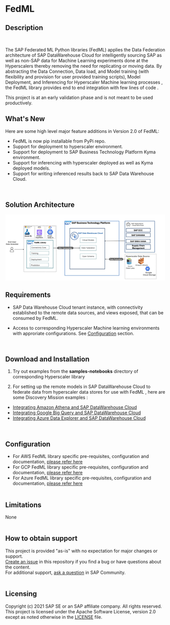 # FedML

## Description 
 
<br>

The SAP Federated ML Python libraries (FedML) applies the Data Federation architecture of SAP DataWarehouse Cloud for intelligently sourcing SAP as well as  non-SAP data for Machine Learning experiments done at the Hyperscalers thereby removing the need for replicating or moving data. 
By abstracting the Data Connection, Data load, and Model training (with flexibility and provision for user provided training scripts), Model Deployment, and Inferencing for Hyperscaler Machine learning processes , the FedML library  provides end to end integration with few lines of code .

This project is at an early validation phase and is not meant to be used productively. 
<br>

 ## What's New

Here are some high level major feature additions in Version 2.0 of FedML:

<ul><li>FedML is now pip installable from PyPi repo.
<li> Support for deployment to hyperscaler environment.
<li>Support for deployment to SAP Business Technology Platform Kyma environment. 
<li>Support for inferencing with hyperscaler deployed as well as Kyma deployed models.
<li>Support for writing inferenced results back to SAP Data Warehouse Cloud.
</ul>
<br>

## Solution Architecture
 
 ![ARD](/FedML_ARD.jpg)
 <br>


## Requirements 
 
- SAP Data Warehouse Cloud tenant instance, with connectivity established to the remote data sources, and views exposed, that can be consumed by FedML. 

- Access to corresponding Hyperscaler Machine learning environments with approriate configurations. See [Configuration](#configuration) section.
<br>

## Download and Installation 

1. Try out examples from the **samples-notebooks** directory of corresponding Hyperscaler library 

2. For setting up the remote models in SAP DataWarehouse Cloud to federate data from hyperscaler data stores for use with FedML , here are some Discovery Mission examples :

- [Integrating Amazon Athena and SAP DataWarehouse Cloud](https://discovery-center.cloud.sap/missiondetail/3401/3441/)
- [Integrating Google Big Query and SAP DataWarehouse Cloud](https://discovery-center.cloud.sap/missiondetail/3409/3449/)
- [Integrating Azure Data Explorer and SAP DataWarehouse Cloud](https://discovery-center.cloud.sap/missiondetail/3433/3473/)

 <br>

## Configuration 

- For AWS FedML library specific pre-requisites, configuration and documentation, [please refer here](AWS/fedml_aws.md) <br>
- For GCP FedML library specific pre-requisites, configuration and documentation, [please refer here](GCP/fedml_gcp.md)<br>
- For Azure FedML library specific pre-requisites, configuration and documentation, [please refer here](Azure/readme.md) <br><br>


## Limitations 

None
  <br><br>

## How to obtain support 

This project is provided "as-is" with no expectation for major changes or support. <br>
[Create an issue](/issues) in this repository if you find a bug or have questions about the content. <br>
For additional support, [ask a question](https://answers.sap.com/questions/ask.html) in SAP Community. 
   <br><br>

## Licensing 
 
Copyright (c) 2021 SAP SE or an SAP affiliate company. All rights reserved. This project is licensed under the Apache Software License, version 2.0 except as noted otherwise in the [LICENSE](LICENSES/Apache-2.0.txt) file.
<br>

